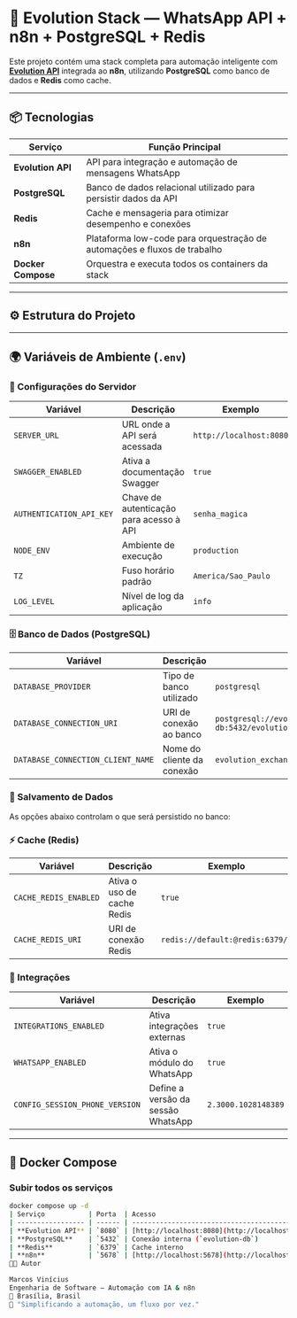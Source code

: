 # 🚀 Evolution Stack — WhatsApp API + n8n + PostgreSQL + Redis

Este projeto contém uma stack completa para automação inteligente com **[Evolution API](https://github.com/atendai/evolution-api)** integrada ao **n8n**, utilizando **PostgreSQL** como banco de dados e **Redis** como cache.

---

## 📦 Tecnologias

| Serviço         | Função Principal                                                                 |
|-----------------|----------------------------------------------------------------------------------|
| **Evolution API** | API para integração e automação de mensagens WhatsApp                          |
| **PostgreSQL**     | Banco de dados relacional utilizado para persistir dados da API                |
| **Redis**          | Cache e mensageria para otimizar desempenho e conexões                         |
| **n8n**            | Plataforma low-code para orquestração de automações e fluxos de trabalho        |
| **Docker Compose** | Orquestra e executa todos os containers da stack                               |

---

## ⚙️ Estrutura do Projeto


---

## 🌍 Variáveis de Ambiente (`.env`)

### 🔧 Configurações do Servidor
| Variável | Descrição | Exemplo |
|-----------|------------|---------|
| `SERVER_URL` | URL onde a API será acessada | `http://localhost:8080` |
| `SWAGGER_ENABLED` | Ativa a documentação Swagger | `true` |
| `AUTHENTICATION_API_KEY` | Chave de autenticação para acesso à API | `senha_magica` |
| `NODE_ENV` | Ambiente de execução | `production` |
| `TZ` | Fuso horário padrão | `America/Sao_Paulo` |
| `LOG_LEVEL` | Nível de log da aplicação | `info` |

### 🗄️ Banco de Dados (PostgreSQL)
| Variável | Descrição | Exemplo |
|-----------|------------|---------|
| `DATABASE_PROVIDER` | Tipo de banco utilizado | `postgresql` |
| `DATABASE_CONNECTION_URI` | URI de conexão ao banco | `postgresql://evo:senha_magica@evolution-db:5432/evolution` |
| `DATABASE_CONNECTION_CLIENT_NAME` | Nome do cliente da conexão | `evolution_exchange` |

### 💾 Salvamento de Dados
As opções abaixo controlam o que será persistido no banco:

### ⚡ Cache (Redis)
| Variável | Descrição | Exemplo |
|-----------|------------|---------|
| `CACHE_REDIS_ENABLED` | Ativa o uso de cache Redis | `true` |
| `CACHE_REDIS_URI` | URI de conexão Redis | `redis://default:@redis:6379/0` |

### 🤖 Integrações
| Variável | Descrição | Exemplo |
|-----------|------------|---------|
| `INTEGRATIONS_ENABLED` | Ativa integrações externas | `true` |
| `WHATSAPP_ENABLED` | Ativa o módulo do WhatsApp | `true` |
| `CONFIG_SESSION_PHONE_VERSION` | Define a versão da sessão WhatsApp | `2.3000.1028148389` |

---

## 🐳 Docker Compose

### Subir todos os serviços
```bash
docker compose up -d
| Serviço           | Porta  | Acesso                                         |
| ----------------- | ------ | ---------------------------------------------- |
| **Evolution API** | `8080` | [http://localhost:8080](http://localhost:8080) |
| **PostgreSQL**    | `5432` | Conexão interna (`evolution-db`)               |
| **Redis**         | `6379` | Cache interno                                  |
| **n8n**           | `5678` | [http://localhost:5678](http://localhost:5678) |
👨‍💻 Autor

Marcos Vinícius
Engenharia de Software — Automação com IA & n8n
📍 Brasília, Brasil
💬 "Simplificando a automação, um fluxo por vez."
